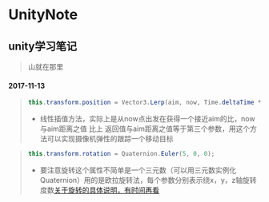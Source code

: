 UnityNote
===

unity学习笔记
---

> 山就在那里

#### 2017-11-13

>```c#
>this.transform.position = Vector3.Lerp(aim, now, Time.deltaTime * Smooth);
>```
>* 线性插值方法，实际上是从now点出发在获得一个接近aim的比，now与aim距离之值 比上 返回值与aim距离之值等于第三个参数，用这个方法可以实现摄像机弹性的跟踪一个移动目标

>```c#
>this.transform.rotation = Quaternion.Euler(5, 0, 0);
>```
>* 要注意旋转这个属性不简单是一个三元数（可以用三元数实例化Quaternion）用的是欧拉旋转法，每个参数分别表示绕x，y，z轴旋转度数<a href="http://blog.csdn.net/candycat1992/article/details/41254799" target="_blank" title="dachuang">关于旋转的具体说明，有时间再看</a>